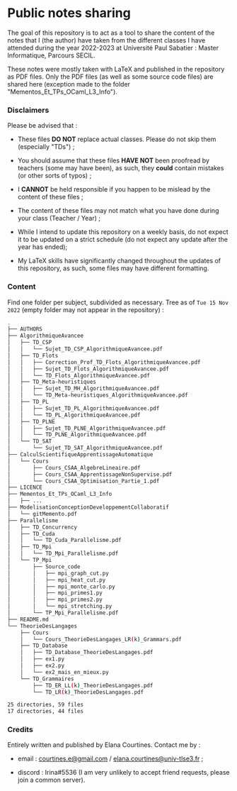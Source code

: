 # Public notes sharing

The goal of this repository is to act as a tool to share the content of the notes that I (the author) have taken from the different classes I have attended during the year 2022-2023 at Université Paul Sabatier : Master Informatique, Parcours SECIL.

These notes were mostly taken with LaTeX and published in the repository as PDF files. Only the PDF files (as well as some source code files) are shared here (exception made to the folder "Mementos_Et_TPs_OCaml_L3_Info").

### Disclaimers

Please be advised that :

- These files **DO NOT** replace actual classes. Please do not skip them (especially "TDs") ;

- You should assume that these files **HAVE NOT** been proofread by teachers (some may have been), as such, they **could** contain mistakes (or other sorts of typos) ;

- I **CANNOT** be held responsible if you happen to be mislead by the content of these files ;

- The content of these files may not match what you have done during your class (Teacher / Year) ;

- While I intend to update this repository on a weekly basis, do not expect it to be updated on a strict schedule (do not expect any update after the year has ended);

- My LaTeX skills have significantly changed throughout the updates of this repository, as such, some files may have different formatting.

### Content

Find one folder per subject, subdivided as necessary.
Tree as of `Tue 15 Nov 2022` (empty folder may not appear in the repository) :

```bash
.
├── AUTHORS
├── AlgorithmiqueAvancee
│   ├── TD_CSP
│   │   └── Sujet_TD_CSP_AlgorithmiqueAvancee.pdf
│   ├── TD_Flots
│   │   ├── Correction_Prof_TD_Flots_AlgorithmiqueAvancee.pdf
│   │   ├── Sujet_TD_Flots_AlgorithmiqueAvancee.pdf
│   │   └── TD_Flots_AlgorithmiqueAvancee.pdf
│   ├── TD_Meta-heuristiques
│   │   ├── Sujet_TD_MH_AlgorithmiqueAvancee.pdf
│   │   └── TD_Meta-heuristiques_AlgorithmiqueAvancee.pdf
│   ├── TD_PL
│   │   ├── Sujet_TD_PL_AlgorithmiqueAvancee.pdf
│   │   └── TD_PL_AlgorithmiqueAvancee.pdf
│   ├── TD_PLNE
│   │   ├── Sujet_TD_PLNE_AlgorithmiqueAvancee.pdf
│   │   └── TD_PLNE_AlgorithmiqueAvancee.pdf
│   └── TD_SAT
│       └── Sujet_TD_SAT_AlgorithmiqueAvancee.pdf
├── CalculScientifiqueApprentissageAutomatique
│   └── Cours
│       ├── Cours_CSAA_AlgebreLineaire.pdf
│       ├── Cours_CSAA_ApprentissageNonSupervise.pdf
│       └── Cours_CSAA_Optimisation_Partie_1.pdf
├── LICENCE
├── Mementos_Et_TPs_OCaml_L3_Info
│   ├── ...
├── ModelisationConceptionDeveloppementCollaboratif
│   └── gitMemento.pdf
├── Parallelisme
│   ├── TD_Concurrency
│   ├── TD_Cuda
│   │   └── TD_Cuda_Parallelisme.pdf
│   ├── TD_Mpi
│   │   └── TD_Mpi_Parallelisme.pdf
│   └── TP_Mpi
│       ├── Source_code
│       │   ├── mpi_graph_cut.py
│       │   ├── mpi_heat_cut.py
│       │   ├── mpi_monte_carlo.py
│       │   ├── mpi_primes1.py
│       │   ├── mpi_primes2.py
│       │   └── mpi_stretching.py
│       └── TP_Mpi_Parallelisme.pdf
├── README.md
└── TheorieDesLangages
    ├── Cours
    │   └── Cours_TheorieDesLangages_LR(k)_Grammars.pdf
    ├── TD_Database
    │   ├── TD_Database_TheorieDesLangages.pdf
    │   ├── ex1.py
    │   ├── ex2.py
    │   └── ex2_mais_en_mieux.py
    └── TD_Grammaires
        ├── TD_ER_LL(k)_TheorieDesLangages.pdf
        └── TD_LR(k)_TheorieDesLangages.pdf

25 directories, 59 files
17 directories, 44 files
```

### Credits

Entirely written and published by Elana Courtines.
Contact me by :

- email : courtines.e@gmail.com / elana.courtines@univ-tlse3.fr ;

- discord : Irina#5536 (I am very unlikely to accept friend requests, please join a common server).

# 
